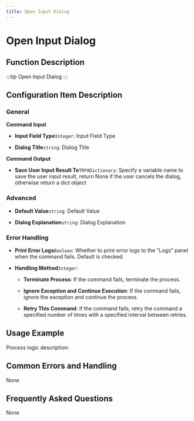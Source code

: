 ```yaml
---
title: Open Input Dialog
---
```


# Open Input Dialog

## Function Description

:::tip 
Open Input Dialog
:::

## Configuration Item Description

### General

**Command Input**

- **Input Field Type**`Integer`: Input Field Type

- **Dialog Title**`string`: Dialog Title


**Command Output**

- **Save User Input Result To**`TRPADictionary`: Specify a variable name to save the user input result, return None if the user cancels the dialog, otherwise return a dict object

### Advanced

- **Default Value**`string`: Default Value

- **Dialog Explanation**`string`: Dialog Explanation


### Error Handling

- **Print Error Logs**`Boolean`: Whether to print error logs to the "Logs" panel when the command fails. Default is checked. 

- **Handling Method**`Integer`:

    - **Terminate Process**: If the command fails, terminate the process.

    - **Ignore Exception and Continue Execution**: If the command fails, ignore the exception and continue the process.

    - **Retry This Command**: If the command fails, retry the command a specified number of times with a specified interval between retries.

## Usage Example

Process logic description:

## Common Errors and Handling

None

## Frequently Asked Questions

None

